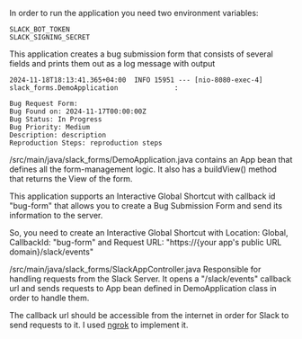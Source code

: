 In order to run the application you need two environment variables:

    SLACK_BOT_TOKEN
    SLACK_SIGNING_SECRET

This application creates a bug submission form that consists of several fields and prints them out as a log message with output 


    2024-11-18T18:13:41.365+04:00  INFO 15951 --- [nio-8080-exec-4] slack_forms.DemoApplication              : 

    Bug Request Form:
    Bug Found on: 2024-11-17T00:00:00Z
    Bug Status: In Progress
    Bug Priority: Medium
    Description: description
    Reproduction Steps: reproduction steps


/src/main/java/slack_forms/DemoApplication.java contains an App bean that defines all the form-management logic. It also has a buildView() method that returns the View of the form.

This application supports an Interactive Global Shortcut with callback id "bug-form" that allows you to create a Bug Submission Form and send its information to the server.

So, you need to create an Interactive Global Shortcut with Location: Global, CallbackId: "bug-form" and Request URL: "https://{your app's public URL domain}/slack/events" 

/src/main/java/slack_forms/SlackAppController.java
Responsible for handling requests from the Slack Server. It opens a "/slack/events" callback url and sends requests to App bean defined in DemoApplication class in order to handle them.

The callback url should be accessible from the internet in order for Slack to send requests to it. I used [ngrok](https://dashboard.ngrok.com/get-started/setup/linux) to implement it.


